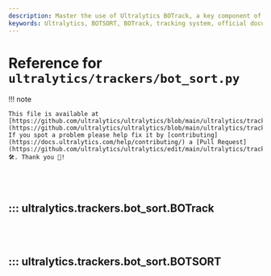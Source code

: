 ```yaml
---
description: Master the use of Ultralytics BOTrack, a key component of the powerful Ultralytics tracking system. Learn to integrate and use BOTSORT in your projects.
keywords: Ultralytics, BOTSORT, BOTrack, tracking system, official documentation, machine learning, AI tracking
---
```


# Reference for `ultralytics/trackers/bot_sort.py`

!!! note

    This file is available at [https://github.com/ultralytics/ultralytics/blob/main/ultralytics/trackers/bot_sort.py](https://github.com/ultralytics/ultralytics/blob/main/ultralytics/trackers/bot_sort.py). If you spot a problem please help fix it by [contributing](https://docs.ultralytics.com/help/contributing/) a [Pull Request](https://github.com/ultralytics/ultralytics/edit/main/ultralytics/trackers/bot_sort.py) 🛠️. Thank you 🙏!

<br><br>

## ::: ultralytics.trackers.bot_sort.BOTrack

<br><br>

## ::: ultralytics.trackers.bot_sort.BOTSORT

<br><br>
